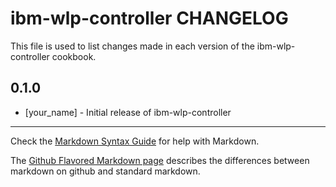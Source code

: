 ibm-wlp-controller CHANGELOG
============================

This file is used to list changes made in each version of the ibm-wlp-controller cookbook.

0.1.0
-----
- [your_name] - Initial release of ibm-wlp-controller

- - -
Check the [Markdown Syntax Guide](http://daringfireball.net/projects/markdown/syntax) for help with Markdown.

The [Github Flavored Markdown page](http://github.github.com/github-flavored-markdown/) describes the differences between markdown on github and standard markdown.
